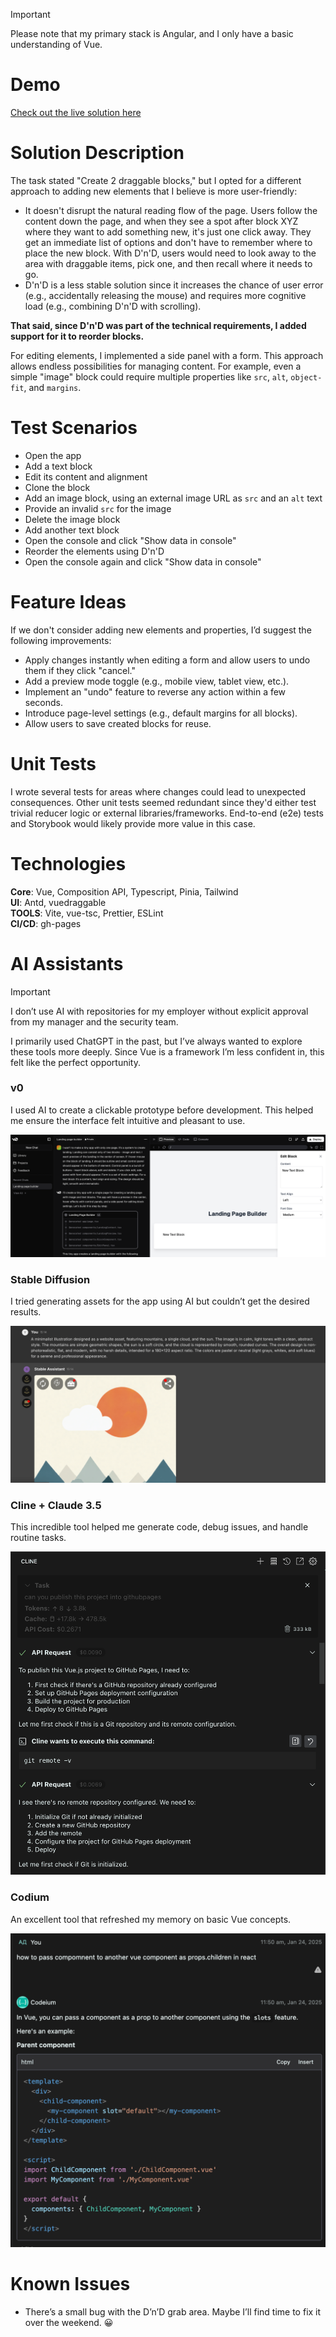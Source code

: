> [!IMPORTANT]  
> Please note that my primary stack is Angular, and I only have a basic understanding of Vue.

# Demo

[Check out the live solution here](https://aleshadk.github.io/js-vue-assignment/)

# Solution Description

The task stated "Create 2 draggable blocks," but I opted for a different approach to adding new elements that I believe is more user-friendly:

- It doesn't disrupt the natural reading flow of the page. Users follow the content down the page, and when they see a spot after block XYZ where they want to add something new, it's just one click away. They get an immediate list of options and don't have to remember where to place the new block. With D'n'D, users would need to look away to the area with draggable items, pick one, and then recall where it needs to go.
- D'n'D is a less stable solution since it increases the chance of user error (e.g., accidentally releasing the mouse) and requires more cognitive load (e.g., combining D'n'D with scrolling).

**That said, since D'n'D was part of the technical requirements, I added support for it to reorder blocks.**

For editing elements, I implemented a side panel with a form. This approach allows endless possibilities for managing content. For example, even a simple "image" block could require multiple properties like `src`, `alt`, `object-fit`, and `margins`.

# Test Scenarios

- Open the app
- Add a text block
- Edit its content and alignment
- Clone the block
- Add an image block, using an external image URL as `src` and an `alt` text
- Provide an invalid `src` for the image
- Delete the image block
- Add another text block
- Open the console and click "Show data in console"
- Reorder the elements using D'n'D
- Open the console again and click "Show data in console"

# Feature Ideas

If we don't consider adding new elements and properties, I’d suggest the following improvements:

- Apply changes instantly when editing a form and allow users to undo them if they click "cancel."
- Add a preview mode toggle (e.g., mobile view, tablet view, etc.).
- Implement an "undo" feature to reverse any action within a few seconds.
- Introduce page-level settings (e.g., default margins for all blocks).
- Allow users to save created blocks for reuse.

# Unit Tests

I wrote several tests for areas where changes could lead to unexpected consequences. Other unit tests seemed redundant since they'd either test trivial reducer logic or external libraries/frameworks. End-to-end (e2e) tests and Storybook would likely provide more value in this case.

# Technologies

**Core**: Vue, Composition API, Typescript, Pinia, Tailwind  
**UI**: Antd, vuedraggable  
**TOOLS**: Vite, vue-tsc, Prettier, ESLint  
**CI/CD**: gh-pages  

# AI Assistants

> [!IMPORTANT]  
> I don’t use AI with repositories for my employer without explicit approval from my manager and the security team.

I primarily used ChatGPT in the past, but I’ve always wanted to explore these tools more deeply. Since Vue is a framework I’m less confident in, this felt like the perfect opportunity.

### v0

I used AI to create a clickable prototype before development. This helped me ensure the interface felt intuitive and pleasant to use.

![v0 example](public/docs/v0.png)

### Stable Diffusion

I tried generating assets for the app using AI but couldn’t get the desired results.

![Stable Diffusion example](public/docs/stable-diffusion.png)

### Cline + Claude 3.5

This incredible tool helped me generate code, debug issues, and handle routine tasks.

![Cline + Claude example](public/docs/cline_claude.png)

### Codium

An excellent tool that refreshed my memory on basic Vue concepts.

![Codium example](public/docs/codium.png)

# Known Issues

- There’s a small bug with the D’n’D grab area. Maybe I’ll find time to fix it over the weekend. 😀
